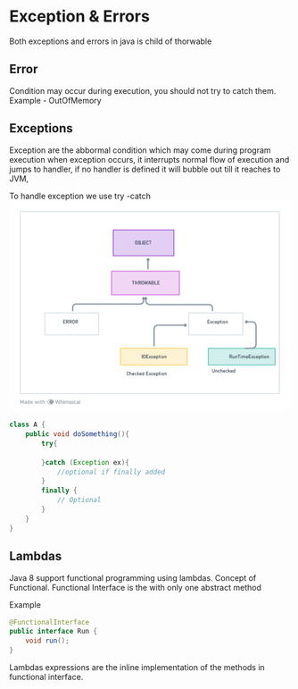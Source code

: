 # Exception & Errors 
Both exceptions and errors in java is child of thorwable
## Error 
Condition may occur during execution, you should not try to catch 
them. 
Example - OutOfMemory 

## Exceptions
Exception are the abbormal condition which may come during program execution
when exception occurs, it interrupts  normal flow of execution 
and jumps to handler, if no handler is defined it will bubble out till
it reaches to JVM,

To handle exception we use try -catch 
![alt exception'](untitled.png)
```java
class A {
    public void doSomething(){
        try{
            
        }catch (Exception ex){
            //optional if finally added 
        }
        finally {
            // Optional 
        }
    }
}
```

## Lambdas 
Java 8 support functional programming using lambdas. Concept of Functional.
Functional Interface  is the with only one abstract method 

Example 
```java
@FunctionalInterface
public interface Run {
    void run();
}
```
Lambdas expressions are the inline implementation of the methods in functional interface. 